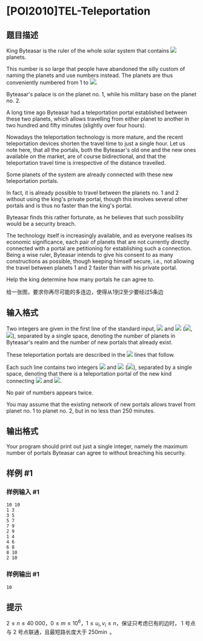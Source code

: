 # [POI2010]TEL-Teleportation

## 题目描述

King Byteasar is the ruler of the whole solar system that contains ![](http://main.edu.pl/images/OI17/tel-en-tex.1.png) planets.

This number is so large that people have abandoned the silly custom of naming the planets    and use numbers instead. The planets are thus conveniently numbered from 1 to ![](http://main.edu.pl/images/OI17/tel-en-tex.2.png).

Byteasar's palace is on the planet no. 1, while his military base on the planet no. 2.

A long time ago Byteasar had a teleportation portal established between these two planets,    which allows travelling from either planet to another in two hundred and fifty minutes    (slightly over four hours).

Nowadays the teleportation technology is more mature, and the recent teleportation devices shorten    the travel time to just a single hour. Let us note here, that all the portals, both the Byteasar's old one    and the new ones available on the market, are of course bidirectional, and that the teleportation    travel time is irrespective of the distance travelled.

Some planets of the system are already connected with these new teleportation portals.

In fact, it is already possible to travel between the planets no. 1 and 2 without using the king's private portal,    though this involves several other portals and is thus no faster than the king's portal.

Byteasar finds this rather fortunate, as he believes that such possibility would be a security breach.

The technology itself is increasingly available, and as everyone realises its economic significance,    each pair of planets that are not currently directly connected with a portal are petitioning for establishing    such a connection. Being a wise ruler, Byteasar intends to give his consent to as many constructions as possible,    though keeping himself secure, i.e., not allowing the travel between planets 1 and 2 faster than with his private portal.

Help the king determine how many portals he can agree to.

给一张图，要求你再尽可能的多连边，使得从1到2至少要经过5条边


## 输入格式

Two integers are given in the first line of the standard input, ![](http://main.edu.pl/images/OI17/tel-en-tex.3.png) and ![](http://main.edu.pl/images/OI17/tel-en-tex.4.png)      (![](http://main.edu.pl/images/OI17/tel-en-tex.5.png), ![](http://main.edu.pl/images/OI17/tel-en-tex.6.png)), separated by a single space,      denoting the number of planets in Byteasar's realm and the number of new portals      that already exist.

These teleportation portals are described in the ![](http://main.edu.pl/images/OI17/tel-en-tex.7.png) lines that follow.

Each such line contains two integers ![](http://main.edu.pl/images/OI17/tel-en-tex.8.png) and ![](http://main.edu.pl/images/OI17/tel-en-tex.9.png) (![](http://main.edu.pl/images/OI17/tel-en-tex.10.png)),      separated by a single space, denoting that there is a teleportation portal of the new kind      connecting ![](http://main.edu.pl/images/OI17/tel-en-tex.11.png) and ![](http://main.edu.pl/images/OI17/tel-en-tex.12.png).

No pair of numbers appears twice.

You may assume that the existing network of new portals allows travel from      planet no. 1 to planet no. 2, but in no less than 250 minutes.


## 输出格式

Your program should print out just a single integer, namely the maximum number of portals      Byteasar can agree to without breaching his security.


## 样例 #1

### 样例输入 #1
```
10 10
1 3
3 5
5 7
7 9
2 9
1 4
4 6
6 8
8 10
2 10
```

### 样例输出 #1

```
10
```

## 提示

$2\le n\le 40\ 000$，$0\le m\le 10^6$，$1\le u_i,v_i\le n$，保证只考虑已有的边时， $1$ 号点与 $2$ 号点联通，且最短路长度大于 $250\min$ 。

